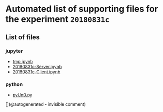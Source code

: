 # Automated list of supporting files for the __experiment `20180831c`__

## List of files

### jupyter

* [tmp.ipynb](/tmp.ipynb)
* [20180831c-Server.ipynb](/matty/20180831c/20180831c-Server.ipynb)
* [20180831c-Client.ipynb](/matty/20180831c/20180831c-Client.ipynb)


### python

* [pyUn0.py](/matty/20180831c/pyUn0.py)


[](@autogenerated - invisible comment)